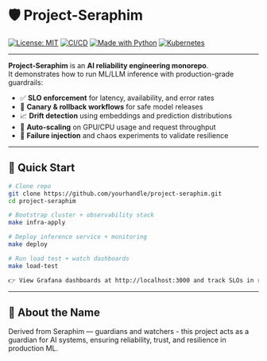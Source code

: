# 🛡️ Project-Seraphim

[![License: MIT](https://img.shields.io/badge/License-MIT-blue.svg)](LICENSE)
[![CI/CD](https://github.com/yourhandle/project-seraphim/actions/workflows/ci.yml/badge.svg)](https://github.com/yourhandle/project-seraphim/actions)
[![Made with Python](https://img.shields.io/badge/Python-3.10+-yellow.svg)](https://www.python.org/)
[![Kubernetes](https://img.shields.io/badge/Kubernetes-1.29+-brightgreen.svg)](https://kubernetes.io/)

---

**Project-Seraphim** is an **AI reliability engineering monorepo**.  
It demonstrates how to run ML/LLM inference with production-grade guardrails:

- ✅ **SLO enforcement** for latency, availability, and error rates  
- 🔄 **Canary & rollback workflows** for safe model releases  
- 📈 **Drift detection** using embeddings and prediction distributions  
- 🔧 **Auto-scaling** on GPU/CPU usage and request throughput  
- 🧪 **Failure injection** and chaos experiments to validate resilience  

---

## 🚀 Quick Start

```bash
# Clone repo
git clone https://github.com/yourhandle/project-seraphim.git
cd project-seraphim

# Bootstrap cluster + observability stack
make infra-apply

# Deploy inference service + monitoring
make deploy

# Run load test + watch dashboards
make load-test

👉 View Grafana dashboards at http://localhost:3000 and track SLOs in real time.
```

---

## 📖 About the Name

Derived from Seraphim — guardians and watchers - this project acts as a guardian for AI systems, ensuring reliability, trust, and resilience in production ML.
